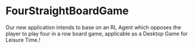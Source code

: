 # FourStraightBoardGame
Our new application intends to base on an RL Agent which opposes the player to play four in a row board game, applicable as a Desktop Game for Leisure Time.!
